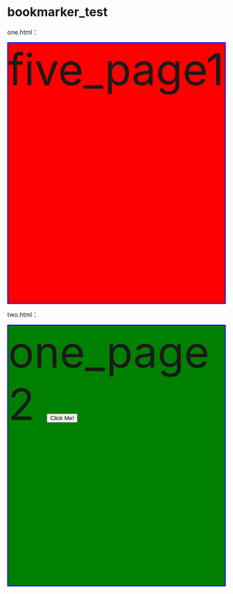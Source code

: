 # bookmarker_test

one.html：
<div id="five" style="border:2px blue solid;font-size:100px;background-color:red; height: 600px">
five_page1
</div>

two.html：
<div style="border:2px blue solid;font-size:100px;background-color:green; height: 600px">
one_page2
<button type="button" onclick="window.location.assign('one.html#five')">Click Me!</button>
</div>
